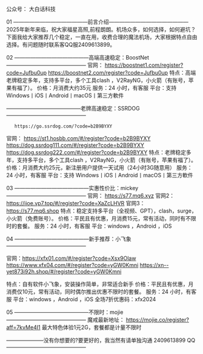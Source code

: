
公众号： 大白话科技

01
——————————————前言介绍———————————————
2025年新年来临，祝大家福星高照,前程朗朗。机场众多，如何选择，如何避坑？下面我给大家推荐几个稳定，一直在用，收费合理的魔法机场，大家根据特点自由选择。有问题随时联系客QQ服2409613899。



02
——————————————高端高速稳定：BoostNet———————————————
官网： https://boostnet1.com/register?code=Jufbu0up
      https://boostnet2.com/register?code=Jufbu0up
特点：高端老牌稳定多年，支持多平台，多个工具clash ，V2RayNG，小火箭（有账号，苹果有福了）。
价格：月消费大约35元
服务：24 小时，有客服
平台：支持 Windows丨iOS丨Android丨macOS丨第三方軟件



——————————————老牌高速稳定：SSRDOG———————————————

       https://go.ssrdog.com/?code=b2B9BYXY
官网：   https://st1.hosbb.com/#/register?code=b2B9BYXY
        https://dog.ssrdog111.com/#/register?code=b2B9BYXY
        https://dog.ssrdog222.com/#/register?code=b2B9BYXY
特点：老牌稳定多年，支持多平台，多个工具clash ，V2RayNG，小火箭（有账号，苹果有福了）。
价格：月消费大约25元，新注册用户提供一天试用（24小时3G随意用）
服务：24 小时，有客服
平台：支持 Windows丨iOS丨Android丨macOS丨第三方軟件




03
——————————————实惠性价比：mickey———————————————
官网：  https://s77.mq6.xyz
官网2： https://iioe.vp7.top/#/register?code=XaZcLHVR
官网3： https://s77.mq6.shop
特点：稳定支持多平台（全视频、GPT），clash，surge，小火箭（免费账号）。
价格：平民且有优惠，月消费15元，常有活动，同时有不限时的套餐。
服务：24 小时，有客服
平台：windows ，Android ，iOS



04
——————————————新手推荐：小飞象———————————————


官网：https://xfx01.com/#/register?code=Xsx9Olaw
      https://www.xfx04.com/#/register?code=yGW0Kmni
      https://xn--yet873i92h.shop/#/register?code=yGW0Kmni
  
特点：自有软件小飞象，安装操作简单，非常适合新手
价格：平民且有优惠，月消费仅10元，常有活动，同时偶尔推出优惠不限时的套餐。
服务：24 小时，有客服
平台：windows ，Android ，iOS
全场7折优惠码：xfx2024


05
——————————————不限时：mojie———————————————
魔戒最新地址： https://mojie.co/register?aff=7kvMe4I1
最大特色体验1元2G，套餐都是计量不限时

———————没有你想要的?要更好的，我当然有请单独沟通 2409613899 QQ———————————————
